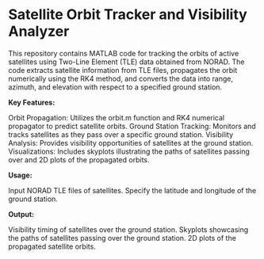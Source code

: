 # Satellite Orbit Tracker and Visibility Analyzer

This repository contains MATLAB code for tracking the orbits of active satellites using Two-Line Element (TLE) data obtained from NORAD. The code extracts satellite information from TLE files, propagates the orbit numerically using the RK4 method, and converts the data into range, azimuth, and elevation with respect to a specified ground station.

**Key Features:**

Orbit Propagation: Utilizes the orbit.m function and RK4 numerical propagator to predict satellite orbits.
Ground Station Tracking: Monitors and tracks satellites as they pass over a specific ground station.
Visibility Analysis: Provides visibility opportunities of satellites at the ground station.
Visualizations: Includes skyplots illustrating the paths of satellites passing over and 2D plots of the propagated orbits.

**Usage:**

Input NORAD TLE files of satellites.
Specify the latitude and longitude of the ground station.

**Output:**

Visibility timing of satellites over the ground station.
Skyplots showcasing the paths of satellites passing over the ground station.
2D plots of the propagated satellite orbits.
